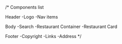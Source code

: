 /\*
Components list

Header
-Logo
-Nav items

Body
-Search
-Restaurant Container
-Restaurant Card

Footer
-Copyright
-Links
-Address
\*/
